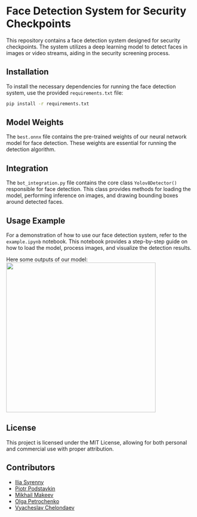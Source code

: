 # Face Detection System for Security Checkpoints

This repository contains a face detection system designed for security checkpoints. The system utilizes a deep learning model to detect faces in images or video streams, aiding in the security screening process.

## Installation

To install the necessary dependencies for running the face detection system, use the provided `requirements.txt` file:

```bash
pip install -r requirements.txt
```

## Model Weights

The `best.onnx` file contains the pre-trained weights of our neural network model for face detection. These weights are essential for running the detection algorithm.

## Integration

The `bot_integration.py` file contains the core class `Yolov8Detector()` responsible for face detection. This class provides methods for loading the model, performing inference on images, and drawing bounding boxes around detected faces.

## Usage Example

For a demonstration of how to use our face detection system, refer to the `example.ipynb` notebook. This notebook provides a step-by-step guide on how to load the model, process images, and visualize the detection results.

Here some outputs of our model:
<img src="assets/output_video_ZHDvokzal.gif" width="400"/>

## License

This project is licensed under the MIT License, allowing for both personal and commercial use with proper attribution.

## Contributors

- [Ilia Syrenny](https://github.com/Syrenny)
- [Piotr Podstavkin](https://github.com/pritor)
- [Mikhail Makeev](https://github.com/kramdm)
- [Olga Petrochenko](https://github.com/odheL42)
- [Vyacheslav Chelondaev](https://github.com/VChelondaev)

